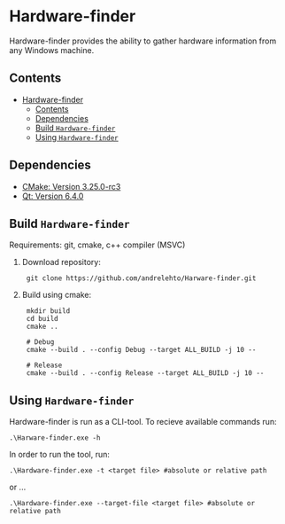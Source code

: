 # Hardware-finder

Hardware-finder provides the ability to gather hardware information from any Windows machine.

## Contents

- [Hardware-finder](#hardware-finder)
  - [Contents](#contents)
  - [Dependencies](#dependencies)
  - [Build `Hardware-finder`](#build-hardware-finder)
  - [Using `Hardware-finder`](#using-hardware-finder)


## Dependencies

* [CMake: Version 3.25.0-rc3](https://cmake.org/download/)
* [Qt: Version 6.4.0](https://www.qt.io/download-qt-installer?hsCtaTracking=99d9dd4f-5681-48d2-b096-470725510d34%7C074ddad0-fdef-4e53-8aa8-5e8a876d6ab4)

## Build `Hardware-finder`

Requirements: git, cmake, c++ compiler (MSVC)

1. Download repository:

   ```terminal
    git clone https://github.com/andrelehto/Harware-finder.git
   ```

2. Build using cmake:

   ```terminal
    mkdir build
    cd build
    cmake ..

    # Debug
    cmake --build . --config Debug --target ALL_BUILD -j 10 --

    # Release
    cmake --build . --config Release --target ALL_BUILD -j 10 --
   ```

## Using `Hardware-finder`

Hardware-finder is run as a CLI-tool. To recieve available commands run:
```terminal
.\Harware-finder.exe -h
```

In order to run the tool, run:

```terminal
.\Hardware-finder.exe -t <target file> #absolute or relative path
```
or ...
```terminal
.\Hardware-finder.exe --target-file <target file> #absolute or relative path
```
